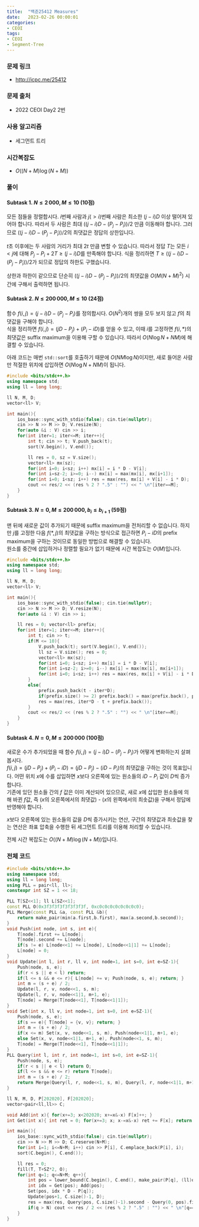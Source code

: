 ```yaml
---
title:  "백준25412 Measures"
date:   2023-02-26 00:00:01
categories:
- CEOI
tags:
- CEOI
- Segment-Tree
---
```


### 문제 링크
* http://icpc.me/25412

### 문제 출처
* 2022 CEOI Day2 2번

### 사용 알고리즘
* 세그먼트 트리

### 시간복잡도
* $O((N+M) \log (N+M))$

### 풀이

#### Subtask 1. $N \leq 2\,000, M \leq 10$ (10점)
모든 점들을 정렬합시다. $i$번째 사람과 $j(> i)$번째 사람은 최소한 $(j-i)D$ 이상 떨어져 있어야 합니다. 따라서 두 사람은 최대 $((j-i)D-(P_j-P_i))/2$ 만큼 이동해야 합니다. 그러므로 $((j-i)D-(P_j-P_i))/2$의 최댓값은 정답의 상한입니다.

$t$초 이후에는 두 사람의 거리가 최대 $2t$ 만큼 변할 수 있습니다. 따라서 정답 $T$는 모든 $i < j$에 대해 $P_j-P_i+2T \geq (j-i)D$를 만족해야 합니다. 식을 정리하면 $T \geq ((j-i)D-(P_j-P_i))/2$가 되므로 정답의 하한도 구했습니다.

상한과 하한이 같으므로 단순히 $((j-i)D-(P_j-P_i))/2$의 최댓값을 $O(M(N+M)^2)$ 시간에 구해서 출력하면 됩니다.

#### Subtask 2. $N \leq 200\,000, M \leq 10$ (24점)
함수 $f(i, j) = (j-i)D-(P_j-P_i)$를 정의합시다. $O(N^2)$개의 쌍을 모두 보지 않고 $f$의 최댓값을 구해야 합니다.<br>
식을 정리하면 $f(i, j) = (jD-P_j) + (P_i-iD)$를 얻을 수 있고, 이때 $i$를 고정하면 $f(i, \ast)$의 최댓값은 suffix maximum을 이용해 구할 수 있습니다. 따라서 $O(N \log N + NM)$에 해결할 수 있습니다.

아래 코드는 매번 `std::sort`를 호출하기 때문에 $O(NM \log N)$이지만, 새로 들어온 사람만 적절한 위치에 삽입하면 $O(N \log N + NM)$이 됩니다.
```cpp
#include <bits/stdc++.h>
using namespace std;
using ll = long long;

ll N, M, D;
vector<ll> V;

int main(){
    ios_base::sync_with_stdio(false); cin.tie(nullptr);
    cin >> N >> M >> D; V.resize(N);
    for(auto &i : V) cin >> i;
    for(int iter=1; iter<=M; iter++){
        int t; cin >> t; V.push_back(t);
        sort(V.begin(), V.end());

        ll res = 0, sz = V.size();
        vector<ll> mx(sz);
        for(int i=0; i<sz; i++) mx[i] = i * D - V[i];
        for(int i=sz-2; i>=0; i--) mx[i] = max(mx[i], mx[i+1]);
        for(int i=0; i<sz; i++) res = max(res, mx[i] + V[i] - i * D);
        cout << res/2 << (res % 2 ? ".5" : "") << " \n"[iter==M];
    }
}
```

#### Subtask 3. $N = 0, M \leq 200\,000, b_i \leq b_{i+1}$ (59점)
맨 뒤에 새로운 값이 추가되기 때문에 suffix maximum을 전처리할 수 없습니다. 하지만 $j$를 고정한 다음 $f(\ast, j)$의 최댓값을 구하는 방식으로 접근하면 $P_i-iD$의 prefix maximum을 구하는 것이므로 동일한 방법으로 해결할 수 있습니다.<br>
원소를 중간에 삽입하거나 정렬할 필요가 없기 때문에 시간 복잡도는 $O(M)$입니다.

```cpp
#include <bits/stdc++.h>
using namespace std;
using ll = long long;

ll N, M, D;
vector<ll> V;

int main(){
    ios_base::sync_with_stdio(false); cin.tie(nullptr);
    cin >> N >> M >> D; V.resize(N);
    for(auto &i : V) cin >> i;

    ll res = 0; vector<ll> prefix;
    for(int iter=1; iter<=M; iter++){
        int t; cin >> t;
        if(M <= 10){
            V.push_back(t); sort(V.begin(), V.end());
            ll sz = V.size(); res = 0;
            vector<ll> mx(sz);
            for(int i=0; i<sz; i++) mx[i] = i * D - V[i];
            for(int i=sz-2; i>=0; i--) mx[i] = max(mx[i], mx[i+1]);
            for(int i=0; i<sz; i++) res = max(res, mx[i] + V[i] - i * D);
        }
        else{
            prefix.push_back(t - iter*D);
            if(prefix.size() >= 2) prefix.back() = max(prefix.back(), prefix[prefix.size()-2]);
            res = max(res, iter*D - t + prefix.back());
        }
        cout << res/2 << (res % 2 ? ".5" : "") << " \n"[iter==M];
    }
}
```

#### Subtask 4. $N = 0, M \leq 200\,000$ (100점)
새로운 수가 추가되었을 때 함수 $f(i, j) = (j-i)D-(P_j-P_i)$가 어떻게 변화하는지 살펴봅시다.<br>
$f(i, j) = (jD-P_j)+(P_i-iD) = (jD-P_j)-(iD-P_i)$의 최댓값을 구하는 것이 목표입니다. 어떤 위치 $x$에 수를 삽입하면 $x$보다 오른쪽에 있는 원소들의 $iD-P_i$ 값이 $D$씩 증가합니다.<br>
기존에 있던 원소들 간의 $f$ 값은 이미 계산되어 있으므로, 새로 $x$에 삽입한 원소들에 의해 바뀐 $f$값, 즉 ($x$의 오른쪽에서의 최댓값) - ($x$의 왼쪽에서의 최솟값)을 구해서 정답에 반영해야 합니다.

$x$보다 오른쪽에 있는 원소들의 값을 $D$씩 증가시키는 연산, 구간의 최댓값과 최솟값을 찾는 연산은 좌표 압축을 수행한 뒤 세그먼트 트리를 이용해 처리할 수 있습니다.

전체 시간 복잡도는 $O((N+M) \log (N+M))$입니다.


### 전체 코드
```cpp
#include <bits/stdc++.h>
using namespace std;
using ll = long long;
using PLL = pair<ll, ll>;
constexpr int SZ = 1 << 18;

PLL T[SZ<<1]; ll L[SZ<<1];
const PLL O(0x3f3f3f3f3f3f3f3f, 0xc0c0c0c0c0c0c0c0);
PLL Merge(const PLL &a, const PLL &b){
    return make_pair(min(a.first,b.first), max(a.second,b.second));
}
void Push(int node, int s, int e){
    T[node].first += L[node];
    T[node].second += L[node];
    if(s != e) L[node<<1] += L[node], L[node<<1|1] += L[node];
    L[node] = 0;
}
void Update(int l, int r, ll v, int node=1, int s=0, int e=SZ-1){
    Push(node, s, e);
    if(r < s || e < l) return;
    if(l <= s && e <= r){ L[node] += v; Push(node, s, e); return; }
    int m = (s + e) / 2;
    Update(l, r, v, node<<1, s, m);
    Update(l, r, v, node<<1|1, m+1, e);
    T[node] = Merge(T[node<<1], T[node<<1|1]);
}
void Set(int x, ll v, int node=1, int s=0, int e=SZ-1){
    Push(node, s, e);
    if(s == e){ T[node] = {v, v}; return; }
    int m = (s + e) / 2;
    if(x <= m) Set(x, v, node<<1, s, m), Push(node<<1|1, m+1, e);
    else Set(x, v, node<<1|1, m+1, e), Push(node<<1, s, m);
    T[node] = Merge(T[node<<1], T[node<<1|1]);
}
PLL Query(int l, int r, int node=1, int s=0, int e=SZ-1){
    Push(node, s, e);
    if(r < s || e < l) return O;
    if(l <= s && e <= r) return T[node];
    int m = (s + e) / 2;
    return Merge(Query(l, r, node<<1, s, m), Query(l, r, node<<1|1, m+1, e));
}

ll N, M, D, P[202020], F[202020];
vector<pair<ll,ll>> C;

void Add(int x){ for(x+=3; x<202020; x+=x&-x) F[x]++; }
int Get(int x){ int ret = 0; for(x+=3; x; x-=x&-x) ret += F[x]; return ret; }

int main(){
    ios_base::sync_with_stdio(false); cin.tie(nullptr);
    cin >> N >> M >> D; C.reserve(N+M);
    for(int i=1; i<=N+M; i++) cin >> P[i], C.emplace_back(P[i], i);
    sort(C.begin(), C.end());

    ll res = 0;
    fill(T, T+SZ*2, O);
    for(int q=1; q<=N+M; q++){
        int pos = lower_bound(C.begin(), C.end(), make_pair(P[q], (ll)q)) - C.begin();
        int idx = Get(pos); Add(pos);
        Set(pos, idx * D - P[q]);
        Update(pos+1, C.size()-1, D);
        res = max(res, Query(pos, C.size()-1).second - Query(0, pos).first);
        if(q > N) cout << res / 2 << (res % 2 ? ".5" : "") << " \n"[q==N+M];
    }
}
```
